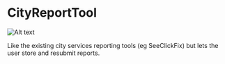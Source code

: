 # CityReportTool
![Alt text](https://travis-ci.org/tonyatoms/CityReportTool.svg?branch=master)

Like the existing city services reporting tools (eg SeeClickFix) but lets the user store and resubmit reports.

